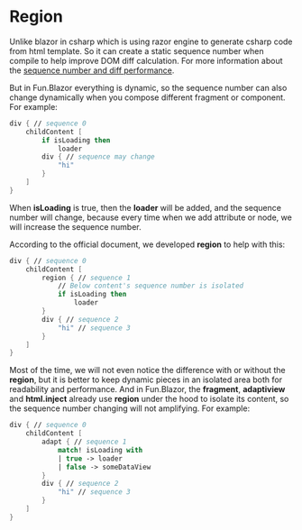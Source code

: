 # Region

Unlike blazor in csharp which is using razor engine to generate csharp code from html template. So it can create a static sequence number when compile to help improve DOM diff calculation. For more information about the [sequence number and diff performance](https://learn.microsoft.com/en-us/aspnet/core/blazor/advanced-scenarios?view=aspnetcore-7.0#sequence-numbers-relate-to-code-line-numbers-and-not-execution-order).

But in Fun.Blazor everything is dynamic, so the sequence number can also change dynamically when you compose different fragment or component. For example:

```fsharp
div { // sequence 0
    childContent [
        if isLoading then
            loader
        div { // sequence may change
            "hi"
        }
    ]
}
```

When **isLoading** is true, then the **loader** will be added, and the sequence number will change, because every time when we add attribute or node, we will increase the sequence number.

According to the official document, we developed **region** to help with this:

```fsharp
div { // sequence 0
    childContent [
        region { // sequence 1
            // Below content's sequence number is isolated
            if isLoading then
                loader
        }
        div { // sequence 2
            "hi" // sequence 3
        }
    ]
}
```

Most of the time, we will not even notice the difference with or without the **region**, but it is better to keep dynamic pieces in an isolated area both for readability and performance. And in Fun.Blazor, the **fragment**, **adaptiview** and **html.inject** already use **region** under the hood to isolate its content, so the sequence number changing will not amplifying. For example:

```fsharp
div { // sequence 0
    childContent [
        adapt { // sequence 1
            match! isLoading with
            | true -> loader
            | false -> someDataView
        }
        div { // sequence 2
            "hi" // sequence 3
        }
    ]
}
```
